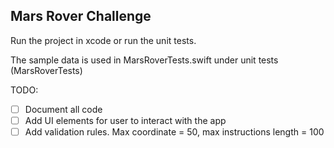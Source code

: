 ## Mars Rover Challenge


Run the project in xcode or run the unit tests.

The sample data is used in MarsRoverTests.swift under unit tests (MarsRoverTests)


TODO:

- [ ] Document all code
- [ ] Add UI elements for user to interact with the app
- [ ] Add validation rules. Max coordinate = 50, max instructions length = 100
